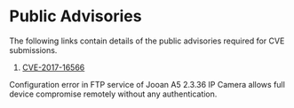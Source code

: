 # Public Advisories

The following links contain details of the public advisories required for CVE submissions. 


1. [CVE-2017-16566](https://siggyd.github.io/Advisories/CVE-2017-16566)  

Configuration error in FTP service of Jooan A5 2.3.36 IP Camera allows full device compromise remotely without any authentication.

